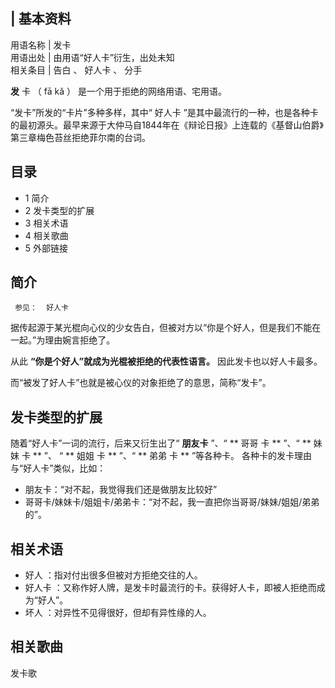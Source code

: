 |  **基本资料**  
---  
用语名称  |  发卡   
用语出处  |  由用语“好人卡”衍生，出处未知   
相关条目  |  告白  、  好人卡  、  分手   
  
**发** 卡  （  fā kǎ  ）  是一个用于拒绝的网络用语、宅用语。

“发卡”所发的“卡片”多种多样，其中“  好人卡
”是其中最流行的一种，也是各种卡的最初源头。最早来源于大仲马自1844年在《辩论日报》上连载的《基督山伯爵》第三章梅色苔丝拒绝菲尔南的台词。

##  目录

  * 1  简介 
  * 2  发卡类型的扩展 
  * 3  相关术语 
  * 4  相关歌曲 
  * 5  外部链接 

##  简介

     参见：  好人卡 

据传起源于某光棍向心仪的少女告白，但被对方以“你是个好人，但是我们不能在一起。”为理由婉言拒绝了。

从此 **“你是个好人”就成为光棍被拒绝的代表性语言。** 因此发卡也以好人卡最多。

而“被发了好人卡”也就是被心仪的对象拒绝了的意思，简称“发卡”。

##  发卡类型的扩展

随着“好人卡”一词的流行，后来又衍生出了“ **朋友卡** ”、“ ** 哥哥  卡 ** ”、“ ** 妹妹  卡 ** ”、 “ ** 姐姐  卡 **
”、“ ** 弟弟  卡 ** ”等各种卡。 各种卡的发卡理由与“好人卡”类似，比如：

  * 朋友卡：“对不起，我觉得我们还是做朋友比较好” 
  * 哥哥卡/妹妹卡/姐姐卡/弟弟卡：“对不起，我一直把你当哥哥/妹妹/姐姐/弟弟的”。 

##  相关术语

  * 好人  ：指对付出很多但被对方拒绝交往的人。 
  * 好人卡  ：又称作好人牌，是发卡时最流行的卡。获得好人卡，即被人拒绝而成为“好人”。 
  * 坏人  ：对异性不见得很好，但却有异性缘的人。 

##  相关歌曲

发卡歌